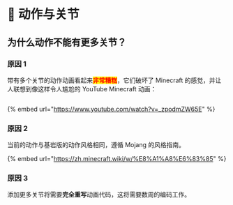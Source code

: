# 🦴 动作与关节

## 为什么动作不能有更多关节？

### 原因 1

带有多个关节的动作动画看起来<mark style="color:red;">**非常糟糕**</mark>，它们破坏了 Minecraft 的感觉，并让人联想到像这样令人尴尬的 YouTube Minecraft 动画：

<figure><img src="../.gitbook/assets/image (51).png" alt=""><figcaption></figcaption></figure>

{% embed url="https://www.youtube.com/watch?v=_zpodmZW65E" %}

### 原因 2

当前的动作与基岩版的动作风格相同，遵循 Mojang 的风格指南。

{% embed url="https://zh.minecraft.wiki/w/%E8%A1%A8%E6%83%85" %}

### 原因 3

添加更多关节将需要**完全重写**动画代码，这将需要数周的编码工作。
